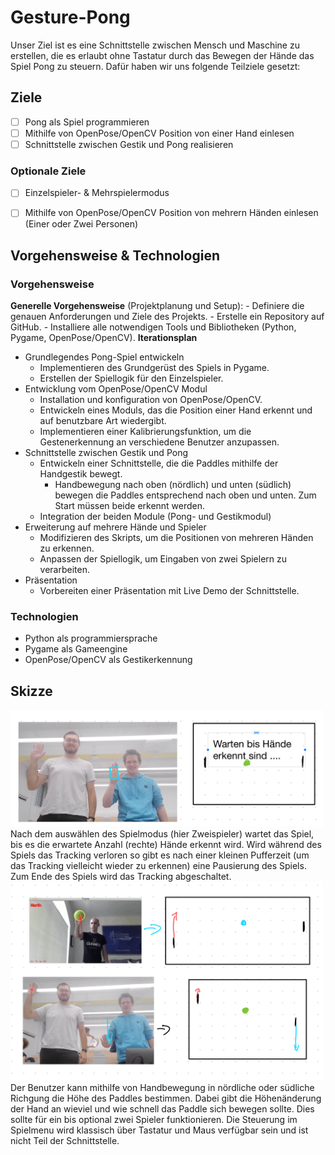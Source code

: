 # Gesture-Pong
Unser Ziel ist es eine Schnittstelle zwischen Mensch und Maschine zu erstellen, die es erlaubt ohne Tastatur durch das Bewegen der Hände das Spiel Pong zu steuern. Dafür haben wir uns folgende Teilziele gesetzt:
## Ziele
 - [ ] Pong als Spiel programmieren
 - [ ] Mithilfe von OpenPose/OpenCV  Position von einer Hand einlesen
 - [ ] Schnittstelle zwischen Gestik und Pong realisieren
### Optionale Ziele
 - [ ] Einzelspieler- & Mehrspielermodus
 - [ ] Mithilfe von OpenPose/OpenCV Position von mehrern Händen einlesen (Einer oder Zwei Personen)


## Vorgehensweise & Technologien
 ### Vorgehensweise
**Generelle Vorgehensweise** (Projektplanung und Setup):
    - Definiere die genauen Anforderungen und Ziele des Projekts.
    - Erstelle ein Repository auf GitHub.
    - Installiere alle notwendigen Tools und Bibliotheken (Python, Pygame, OpenPose/OpenCV).
 **Iterationsplan**
- Grundlegendes Pong-Spiel entwickeln
    - Implementieren des Grundgerüst des Spiels in Pygame.
    - Erstellen der Spiellogik für den Einzelspieler.
- Entwicklung vom OpenPose/OpenCV Modul
    - Installation und konfiguration von OpenPose/OpenCV.
    - Entwickeln eines Moduls, das die Position einer Hand erkennt und auf benutzbare Art wiedergibt.
    - Implementieren einer Kalibrierungsfunktion, um die Gestenerkennung an verschiedene Benutzer anzupassen.
 - Schnittstelle zwischen Gestik und Pong
    - Entwickeln einer Schnittstelle, die die Paddles mithilfe der Handgestik bewegt.
       - Handbewegung nach oben (nördlich) und unten (südlich) bewegen die Paddles entsprechend nach oben und unten. Zum Start müssen beide erkennt werden.
    - Integration der beiden Module (Pong- und Gestikmodul)
- Erweiterung auf mehrere Hände und Spieler
    - Modifizieren des Skripts, um die Positionen von mehreren Händen zu erkennen.
    - Anpassen der Spiellogik, um Eingaben von zwei Spielern zu verarbeiten.
- Präsentation
    - Vorbereiten einer Präsentation mit Live Demo der Schnittstelle.
### Technologien
 - Python als programmiersprache
 - Pygame als Gameengine
 - OpenPose/OpenCV als Gestikerkennung
## Skizze
<img src="./Pictures/gesture_start_pong_skizze.png" alt="Projektskizze der Schnittstelle" width="500"/>
Nach dem auswählen des Spielmodus (hier Zweispieler) wartet das Spiel, bis es die erwartete Anzahl (rechte) Hände erkennt wird. Wird während des Spiels das Tracking verloren so gibt es nach einer kleinen Pufferzeit (um das Tracking vielleicht wieder zu erkennen) eine Pausierung des Spiels. Zum Ende des Spiels wird das Tracking abgeschaltet.
<img src="./Pictures/gesture_pong_skizze.png" alt="Projektskizze der Schnittstelle" width="500"/>
Der Benutzer kann mithilfe von Handbewegung in nördliche oder südliche Richgung die Höhe des Paddles bestimmen. Dabei gibt die Höhenänderung der Hand an wieviel und wie schnell das Paddle sich bewegen sollte. Dies sollte für ein bis optional zwei Spieler funktionieren. Die Steuerung im Spielmenu wird klassisch über Tastatur und Maus verfügbar sein und ist nicht Teil der Schnittstelle.
